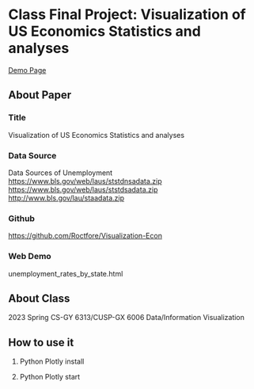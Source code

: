# Class Final Project: Visualization of US Economics Statistics and analyses

[Demo Page](http://losiyu.github.io/paper-reproduce-urban-pulse)

## About Paper

### Title
Visualization of US Economics Statistics and analyses

### Data Source
Data Sources of Unemployment
https://www.bls.gov/web/laus/ststdnsadata.zip
https://www.bls.gov/web/laus/ststdsadata.zip
http://www.bls.gov/lau/staadata.zip

### Github
https://github.com/Roctfore/Visualization-Econ

### Web Demo
unemployment_rates_by_state.html

## About Class

2023 Spring CS-GY 6313/CUSP-GX 6006 Data/Information Visualization

## How to use it

1. Python Plotly install

2. Python Plotly start

